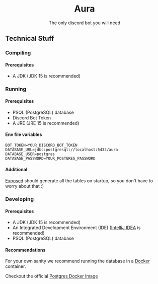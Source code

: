 <div align="center">

# Aura

The only discord bot you will need
</div>

## Technical Stuff

### Compiling

#### Prerequisites

- A JDK (JDK 15 is recommended)

### Running

#### Prerequisites

- PSQL (PostgreSQL) database
- Discord Bot Token
- A JRE (JRE 15 is recommended)

#### Env file variables

```properties
BOT_TOKEN=YOUR_DISCORD_BOT_TOKEN
DATABASE_URL=jdbc:postgresql://localhost:5432/aura
DATABASE_USER=postgres
DATABASE_PASSWORD=YOUR_POSTGRES_PASSWORD
```

#### Additional

[Exposed](https://github.com/Jetbrains/Exposed) should generate all the tables on startup, so you don't have to worry
about that :)

### Developing

#### Prerequisites

- A JDK (JDK 15 is recommended)
- An Integrated Development Environment (IDE) ([IntelliJ IDEA](https://www.jetbrains.com/idea/) is recommended)
- PSQL (PostgreSQL) database

#### Recommendations

For your own sanity we recommend running the database in a [Docker](https://www.docker.com/) container.

Checkout the official [Postgres Docker Image](https://hub.docker.com/_/postgres)